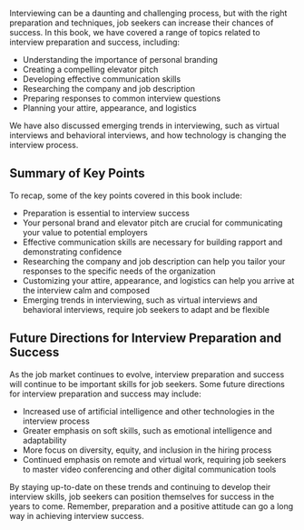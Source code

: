 
Interviewing can be a daunting and challenging process, but with the right preparation and techniques, job seekers can increase their chances of success. In this book, we have covered a range of topics related to interview preparation and success, including:

* Understanding the importance of personal branding
* Creating a compelling elevator pitch
* Developing effective communication skills
* Researching the company and job description
* Preparing responses to common interview questions
* Planning your attire, appearance, and logistics

We have also discussed emerging trends in interviewing, such as virtual interviews and behavioral interviews, and how technology is changing the interview process.

Summary of Key Points
---------------------

To recap, some of the key points covered in this book include:

* Preparation is essential to interview success
* Your personal brand and elevator pitch are crucial for communicating your value to potential employers
* Effective communication skills are necessary for building rapport and demonstrating confidence
* Researching the company and job description can help you tailor your responses to the specific needs of the organization
* Customizing your attire, appearance, and logistics can help you arrive at the interview calm and composed
* Emerging trends in interviewing, such as virtual interviews and behavioral interviews, require job seekers to adapt and be flexible

Future Directions for Interview Preparation and Success
-------------------------------------------------------

As the job market continues to evolve, interview preparation and success will continue to be important skills for job seekers. Some future directions for interview preparation and success may include:

* Increased use of artificial intelligence and other technologies in the interview process
* Greater emphasis on soft skills, such as emotional intelligence and adaptability
* More focus on diversity, equity, and inclusion in the hiring process
* Continued emphasis on remote and virtual work, requiring job seekers to master video conferencing and other digital communication tools

By staying up-to-date on these trends and continuing to develop their interview skills, job seekers can position themselves for success in the years to come. Remember, preparation and a positive attitude can go a long way in achieving interview success.
